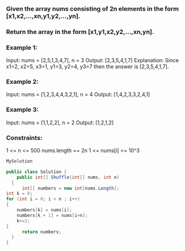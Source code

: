 ### Given the array nums consisting of 2n elements in the form [x1,x2,...,xn,y1,y2,...,yn].

### Return the array in the form [x1,y1,x2,y2,...,xn,yn].

 

### Example 1:

Input: nums = [2,5,1,3,4,7], n = 3
Output: [2,3,5,4,1,7] 
Explanation: Since x1=2, x2=5, x3=1, y1=3, y2=4, y3=7 then the answer is [2,3,5,4,1,7].

### Example 2:

Input: nums = [1,2,3,4,4,3,2,1], n = 4
Output: [1,4,2,3,3,2,4,1]

### Example 3:

Input: nums = [1,1,2,2], n = 2
Output: [1,2,1,2]
 

### Constraints:

1 <= n <= 500
nums.length == 2n
1 <= nums[i] <= 10^3

``` csharp
MySolution

public class Solution {
    public int[] Shuffle(int[] nums, int n)
  {
      int[] numbers = new int[nums.Length];
int k = 0;
for (int i = 0; i < n ; i++)
{
    numbers[k] = nums[i];
    numbers[k + 1] = nums[i+n];
    k+=2;
}
      return numbers;
  }
}
